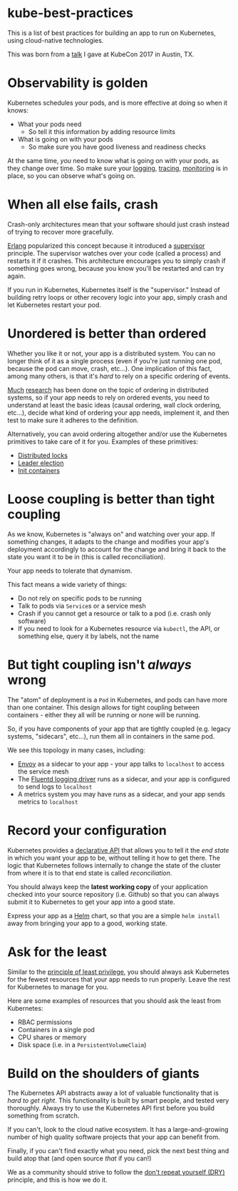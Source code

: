 # kube-best-practices

This is a list of best practices for building an app to run on Kubernetes, using cloud-native technologies.

This was born from a [talk](https://www.youtube.com/watch?v=S9l2MWhIBhc) I gave at KubeCon 2017 in Austin, TX.

# Observability is golden

Kubernetes schedules your pods, and is more effective at doing so when it knows:

- What your pods need
	- So tell it this information by adding resource limits
- What is going on with your pods
	- So make sure you have good liveness and readiness checks


At the same time, _you_ need to know what is going on with your pods, as they change over time. So make sure your [logging](https://www.fluentd.org/), [tracing](http://opentracing.io/), [monitoring](https://prometheus.io/) is in place, so you can observe what's going on.

# When all else fails, crash

Crash-only architectures mean that your software should just crash instead of trying to recover more gracefully.

[Erlang](https://en.wikipedia.org/wiki/Erlang_(programming_language)) popularized this concept because it introduced a [supervisor](http://erlang.org/doc/man/supervisor.html) principle. The supervisor watches over your code (called a process) and restarts it if it crashes. This architecture encourages you to simply crash if something goes wrong, because you know you'll be restarted and can try again.

If you run in Kubernetes, Kubernetes itself is the "supervisor." Instead of building retry loops or other recovery logic into your app, simply crash and let Kubernetes restart your pod.

# Unordered is better than ordered

Whether you like it or not, your app is a distributed system. You can no longer think of it as a single process (even if you're just running one pod, because the pod can move, crash, etc...). One implication of this fact, among many others, is that it's _hard_ to rely on a specific ordering of events.

[Much](https://amturing.acm.org/p558-lamport.pdf) [research](https://scholar.google.com/scholar?q=ordering+in+distributed+systems&hl=en&as_sdt=0&as_vis=1&oi=scholart&sa=X&ved=0ahUKEwjW0aXfjffXAhUE8IMKHVOnBgcQgQMIJzAA) has been done on the topic of ordering in distributed systems, so if your app needs to rely on ordered events, you need to understand at least the basic ideas (causal ordering, wall clock ordering, etc...), decide what kind of ordering your app needs, implement it, and then test to make sure it adheres to the definition.

Alternatively, you can avoid ordering altogether and/or use the Kubernetes primitives to take care of it for you. Examples of these primitives:

- [Distributed locks](https://github.com/pulcy/kube-lock)
- [Leader election](http://blog.kubernetes.io/2016/01/simple-leader-election-with-Kubernetes.html)
- [Init containers](https://kubernetes.io/docs/concepts/workloads/pods/init-containers/)

# Loose coupling is better than tight coupling

As we know, Kubernetes is "always on" and watching over your app. If something changes, it adapts to the change and modifies your app's deployment accordingly to account for the change and bring it back to the state you want it to be in (this is called reconciliation).

Your app needs to tolerate that dynamism.

This fact means a wide variety of things:

- Do not rely on specific pods to be running
- Talk to pods via `Service`s or a service mesh
- Crash if you cannot get a resource or talk to a pod (i.e. crash only software)
- If you need to look for a Kubernetes resource via `kubectl`, the API, or something else, query it by labels, not the name

# But tight coupling isn't _always_ wrong

The "atom" of deployment is a `Pod` in Kubernetes, and pods can have more than one container. This design allows for tight coupling between containers - either they all will be running or none will be running.

So, if you have components of your app that are tightly coupled (e.g. legacy systems, "sidecars", etc...), run them all in containers in the same pod.

We see this topology in many cases, including:

- [Envoy](https://www.envoyproxy.io/) as a sidecar to your app - your app talks to `localhost` to access the service mesh
- The [Fluentd logging driver](https://docs.docker.com/engine/admin/logging/fluentd/) runs as a sidecar, and your app is configured to send logs to `localhost`
- A metrics system you may have runs as a sidecar, and your app sends metrics to `localhost`

# Record your configuration

Kubernetes provides a [declarative API](https://en.wikipedia.org/wiki/Declarative_programming) that allows you to tell it the _end state_ in which you want your app to be, without telling it how to get there. The logic that Kubernetes follows internally to change the state of the cluster from where it is to that end state is called _reconciliation_.

You should always keep the **latest working copy** of your application checked into your source repository (i.e. Github) so that you can always submit it to Kubernetes to get your app into a good state.

Express your app as a [Helm](https://helm.sh/) chart, so that you are a simple `helm install` away from bringing your app to a good, working state.

# Ask for the least

Similar to the [principle of least privilege](https://en.wikipedia.org/wiki/Principle_of_least_privilege), you should always ask Kubernetes for the fewest resources that your app needs to run properly. Leave the rest for Kubernetes to manage for you.

Here are some examples of resources that you should ask the least from Kubernetes:

- RBAC permissions
- Containers in a single pod
- CPU shares or memory
- Disk space (i.e. in a `PersistentVolumeClaim`)

# Build on the shoulders of giants

The Kubernetes API abstracts away a lot of valuable functionality that is _hard to get right_. This functionality is built by smart people, and tested very thoroughly. Always try to use the Kubernetes API first before you build something from scratch.

If you can't, look to the cloud native ecosystem. It has a large-and-growing number of high quality software projects that your app can benefit from.

Finally, if you can't find exactly what you need, pick the next best thing and build atop that (and open source _that_ if you can!)

We as a community should strive to follow the [don't repeat yourself (DRY)](https://en.wikipedia.org/wiki/Don%27t_repeat_yourself) principle, and this is how we do it.



